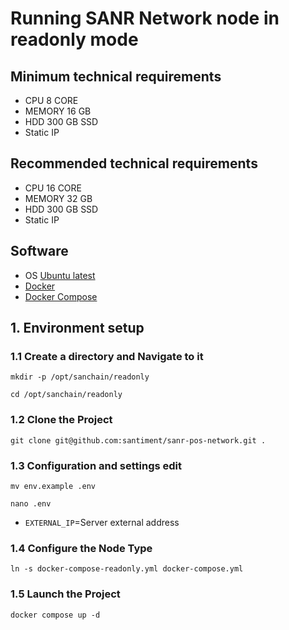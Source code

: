 # Running SANR Network node in readonly mode
 
## Minimum technical requirements
- CPU 8 CORE
- MEMORY 16 GB
- HDD 300 GB SSD
- Static IP
## Recommended technical requirements 
- CPU 16 CORE
- MEMORY 32 GB
- HDD 300 GB SSD
- Static IP
## Software
- OS [Ubuntu latest](https://ubuntu.com/server)
- [Docker](https://docs.docker.com/engine/install/ubuntu/)
- [Docker Compose](https://docs.docker.com/engine/install/ubuntu/)

## 1. Environment setup
### 1.1 Create a directory and Navigate to it
```shell
mkdir -p /opt/sanchain/readonly
```
```shell
cd /opt/sanchain/readonly
```
### 1.2 Clone the Project
```shell
git clone git@github.com:santiment/sanr-pos-network.git .
```
### 1.3 Configuration and settings edit
```shell
mv env.example .env
```
```shell
nano .env
```
- `EXTERNAL_IP`=Server external address

### 1.4 Configure the Node Type
```shell
ln -s docker-compose-readonly.yml docker-compose.yml
```

### 1.5 Launch the Project
```shell
docker compose up -d
```
